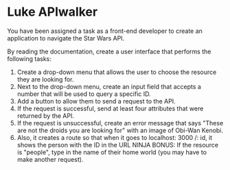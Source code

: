 # Luke APIwalker

You have been assigned a task as a front-end developer to create an application to navigate the Star Wars API. 

By reading the documentation, create a user interface that performs the following tasks:

1. Create a drop-down menu that allows the user to choose the resource they are looking for.
2. Next to the drop-down menu, create an input field that accepts a number that will be used to query a specific ID.
3. Add a button to allow them to send a request to the API.
4. If the request is successful, send at least four attributes that were returned by the API.
5. If the request is unsuccessful, create an error message that says "These are not the droids you are looking for" with an image of Obi-Wan Kenobi.
6. Also, it creates a route so that when it goes to localhost: 3000 /: id, it shows the person with the ID in the URL
NINJA BONUS: If the resource is "people", type in the name of their home world (you may have to make another request).

